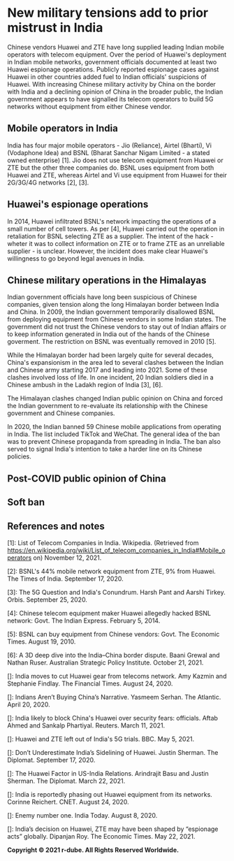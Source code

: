 # New military tensions add to prior mistrust in India
Chinese vendors Huawei and ZTE have long supplied leading Indian mobile operators with telecom equipment.
Over the period of Huawei's deployment in Indian mobile networks, government officials documented at least two Huawei espionage operations.
Publicly reported espionage cases against Huawei in other countries added fuel to Indian officials' suspicions of Huawei.
With increasing Chinese military activity by China on the border with India and a declining opinion of China in the broader public, the Indian government appears to have signalled its telecom operators to build 5G networks without equipment from either Chinese vendor.

## Mobile operators in India
India has four major mobile operators - Jio (Reliance), Airtel (Bharti), Vi (Vodaphone Idea) and BSNL (Bharat Sanchar Nigam Limited - a stated owned enterprise) \[1\].
Jio does not use telecom equipment from Huawei or ZTE but the other three companies do.
BSNL uses equipment from both Huawei and ZTE, whereas Airtel and Vi use equipment from Huawei for their 2G/3G/4G networks \[2\], \[3\].

## Huawei's espionage operations
In 2014, Huawei infiltrated BSNL's network impacting the operations of a small number of cell towers.
As per \[4\], Huawei carried out the operation in retaliation for BSNL selecting ZTE as a supplier. 
The intent of the hack - wheter it was to collect information on ZTE or to frame ZTE as an unreliable supplier - is unclear.
However, the incident does make clear Huawei's willingness to go beyond legal avenues in India.

## Chinese military operations in the Himalayas
Indian government officials have long been suspicious of Chinese companies, given tension along the long Himalayan border between India and China.
In 2009, the Indian government temporarily disallowed BSNL from deploying equipment from Chinese vendors in some Indian states.
The government did not trust the Chinese vendors to stay out of Indian affairs or to keep information generated in India out of the hands of the Chinese goverment.
The restriction on BSNL was eventually removed in 2010 \[5\].

While the Himalayan border had been largely quite for several decades, China's expansionism in the area led to several clashes between the Indian and Chinese army starting 2017 and leading into 2021.
Some of these clashes involved loss of life.
In one incident, 20 Indian soldiers died in a Chinese ambush in the Ladakh region of India \[3\], \[6\].

The Himalayan clashes changed Indian public opinion on China and forced the Indian government to re-evaluate its relationship with the Chinese government and Chinese companies.

In 2020, the Indian banned 59 Chinese mobile applications from operating in India. 
The list included TikTok and WeChat.
The general idea of the ban was to prevent Chinese propaganda from spreading in India.
The ban also served to signal India's intention to take a harder line on its Chinese policies.

## Post-COVID public opinion of China 

## Soft ban

## References and notes
\[1\]: List of Telecom Companies in India. Wikipedia. (Retrieved from https://en.wikipedia.org/wiki/List_of_telecom_companies_in_India#Mobile_operators on) November 12, 2021.

\[2\]: BSNL's 44% mobile network equipment from ZTE, 9% from Huawei. The Times of India. September 17, 2020.

\[3\]: The 5G Question and India's Conundrum. Harsh Pant and Aarshi Tirkey. Orbis. September 25, 2020.


\[4\]: Chinese telecom equipment maker Huawei allegedly hacked BSNL network: Govt. The Indian Express. February 5, 2014.

\[5\]: BSNL can buy equipment from Chinese vendors: Govt. The Economic Times. August 19, 2010.

\[6\]: A 3D deep dive into the India–China border dispute. Baani Grewal and Nathan Ruser. Australian Strategic Policy Institute. October 21, 2021.

\[\]: India moves to cut Huawei gear from telecoms network. Amy Kazmin and Stephanie Findlay. The Financial Times. August 24, 2020.

\[\]: Indians Aren’t Buying China’s Narrative. Yasmeem Serhan. The Atlantic. April 20, 2020.

\[\]: India likely to block China's Huawei over security fears: officials. Aftab Ahmed and Sankalp Phartiyal. Reuters. March 11, 2021.

\[\]: Huawei and ZTE left out of India's 5G trials. BBC. May 5, 2021.

\[\]: Don’t Underestimate India’s Sidelining of Huawei. Justin Sherman. The Diplomat. September 17, 2020.

\[\]: The Huawei Factor in US-India Relations. Arindrajit Basu and Justin Sherman. The Diplomat. March 22, 2021.

\[\]: India is reportedly phasing out Huawei equipment from its networks. Corinne Reichert. CNET. August 24, 2020.

\[\]: Enemy number one. India Today. August 8, 2020.

\[\]: India’s decision on Huawei, ZTE may have been shaped by “espionage acts” globally. Dipanjan Roy. The Economic Times. May 22, 2021.

**Copyright © 2021 r-dube. All Rights Reserved Worldwide.**